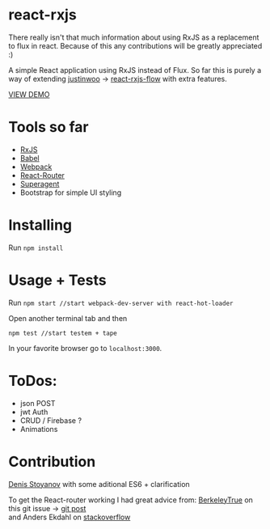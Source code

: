 # react-rxjs

There really isn't that much information about using RxJS as a replacement to flux in react.
Because of this any contributions will be greatly appreciated :)

A simple React application using RxJS instead of Flux. So far this is purely a way of extending [justinwoo](https://github.com/justinwoo) -> [react-rxjs-flow](https://github.com/justinwoo/react-rxjs-flow) with extra features.


[VIEW DEMO](http://cmdv.github.io/React-RxJS/#/)


# Tools so far

* [RxJS](https://github.com/Reactive-Extensions/RxJS)
* [Babel](https://github.com/babel/babel)
* [Webpack](https://github.com/webpack/webpack)
* [React-Router](https://github.com/rackt/react-router)
* [Superagent](https://github.com/visionmedia/superagent)
* Bootstrap for simple UI styling



# Installing

Run `npm install`

# Usage + Tests

Run `npm start //start webpack-dev-server with react-hot-loader`

Open another terminal tab and then

`npm test //start testem + tape`


In your favorite browser go to `localhost:3000`.


# ToDos:

* json POST
* jwt Auth
* CRUD / Firebase ?
* Animations

# Contribution

[Denis Stoyanov](https://github.com/xgrommx) with some aditional ES6 + clarification

To get the React-router working I had great advice from:
[BerkeleyTrue](https://github.com/r3dm/thundercats) on this git issue -> [git post](https://github.com/rackt/react-router/issues/1230)<br>
and Anders Ekdahl on [stackoverflow](http://stackoverflow.com/questions/30469941/react-router-and-rxjs-data-flow/30475152?noredirect=1#comment49034545_30475152)


